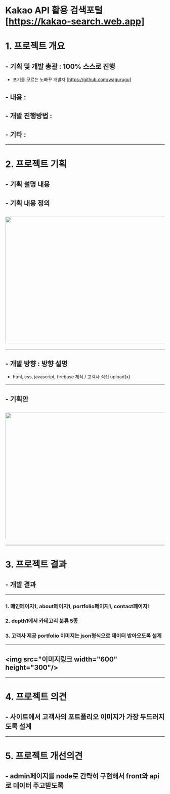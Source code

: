 # Kakao API 활용 검색포털 [https://kakao-search.web.app]

# 1. 프로젝트 개요

## - 기획 및 개발 총괄 : 100% 스스로 진행

- 포기를 모르는 노빠꾸 개발자 [https://github.com/wagurugu]

## - 내용 :

## - 개발 진행방법 :

## - 기타 :

---

# 2. 프로젝트 기획

## - 기획 설명 내용

## - 기획 내용 정의

## <img src="링크주소" width="600" height="400"/>

---

## - 개발 방향 : 방향 설명

- html, css, javascript, firebase 제작 / 고객사 직접 upload(x)

---

## - 기획안

## <img src="이미지주소" width="600" height="400"/>

---

# 3. 프로젝트 결과

## - 개발 결과

---

### 1. 메인페이지1, about페이지1, portfolio페이지1, contact페이지1

### 2. depth1에서 카테고리 분류 5종

### 3. 고객사 제공 portfolio 이미지는 json형식으로 데이터 받아오도록 설계

---

## <img src="이미지링크 width="600" height="300"/>

---

# 4. 프로젝트 의견

## - 사이트에서 고객사의 포트폴리오 이미지가 가장 두드러지도록 설계

---

# 5. 프로젝트 개선의견

## - admin페이지를 node로 간략히 구현해서 front와 api로 데이터 주고받도록
